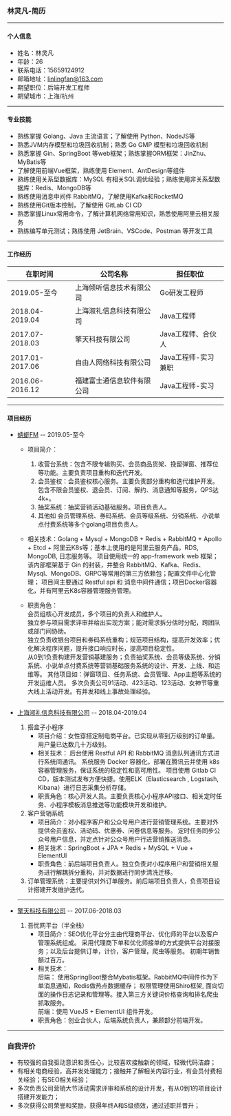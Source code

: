 ### 林灵凡-简历

<hr>

#### 个人信息

- 姓名：林灵凡
- 年龄：26
- 联系电话：15659124912
- 邮箱地址：linlingfan@163.com
- 期望职位：后端开发工程师
- 期望城市：上海/杭州

<hr>

#### 专业技能

- 熟练掌握 Golang、Java 主流语言；了解使用 Python、NodeJS等
- 熟悉JVM内存模型和垃圾回收机制；熟悉 Go GMP 模型和垃圾回收机制
- 熟悉掌握 Gin、SpringBoot 等web框架；熟练掌握ORM框架：JinZhu、MyBatis等
- 了解使用前端Vue框架，熟练使用 Element、AntDesign等组件
- 熟练使用关系型数据库：MySQL 有相关SQL调优经验；熟练使用非关系型数据库：Redis、MongoDB等
- 熟练使用消息中间件 RabbitMQ，了解使用Kafka和RocketMQ
- 熟练使用Git版本控制，了解使用 GitLab CI CD
- 熟悉掌握Linux常用命令，了解计算机网络常用知识，熟悉使用阿里云相关服务
- 熟练编写单元测试；熟练使用 JetBrain、VSCode、Postman 等开发工具

<hr>

#### 工作经历

|在职时间|公司名称|担任职位|
| ---- | ---- | ---- |
|2019.05-至今|上海倾听信息技术有限公司|Go研发工程师|
|2018.04-2019.04|上海淑礼信息科技有限公司|Java工程师|
|2017.07-2018.03|擎天科技有限公司|Java工程师、合伙人|
|2017.01-2017.06|自由人网络科技有限公司|Java工程师-实习兼职|
|2016.06-2016.12|福建富士通信息软件有限公司|Java工程师-实习|
<hr>

#### 项目经历

- [蜻蜓FM](https://www.qingting.fm) -- 2019.05-至今
  - 项目简介：
    1. 收营台系统：包含不限专辑购买、会员商品货架、挽留弹窗、推荐位等功能。主要负责项目重构和迭代开发。
    2. 会员鉴权：会员鉴权核心服务。主要负责部分重构和迭代维护开发。包含不限会员鉴权、退会员、订阅、解约、消息通知等服务，QPS达4k+。
    3. 抽奖系统：抽奖营销活动基础服务。项目负责人。
    4. 其他如 会员管理系统、券码系统、会员等级系统、分销系统、小说单点付费系统等多个golang项目负责人。
  - 相关技术：Golang + Mysql + MongoDB + Redis + RabbitMQ + Apollo + Etcd + 阿里云K8s等；基本上使用的是阿里云服务产品，RDS, MongoDB, 日志服务等。 
    项目使用统一的 app-framework web 框架；该内部框架基于 Gin 的封装，并整合 RabbitMQ、Kafka、Redis、Mysql、MongoDB、GRPC等常用的第三方依赖包；配置文件中心化管理；
    项目间主要通过 Restful api 和 消息中间件通信；项目Docker容器化，并有阿里云K8s容器管理服务管理。
  - 职责角色：  
    会员组核心开发成员，多个项目的负责人和维护人。  
    独立参与项目需求评审并给出实现方案；能对需求拆分估时分配，跨团队或部门间协助。  
    独立负责收银台项目和券码系统重构；规范项目结构，提高开发效率；优化解决程序问题，提升接口响应时长，提高项目稳定性。  
    从0到1负责构建开发营销基建服务；负责抽奖系统、会员等级系统、分销系统、小说单点付费系统等营销基础服务系统的设计、开发、上线、和运维等。
    其他项目如：弹窗项目、任务系统、会员管理、App主题等系统的开发运维人员。 
    多次负责公司91活动、423活动、123活动、女神节等重大线上活动开发。有并发和线上事故处理经验。
    
    <hr>

- [上海淑礼信息科技有限公司](https://www.dahezi.com) -- 2018.04-2019.04
  1. 搭盒子小程序
     - 项目介绍：女性穿搭定制电商平台。已实现从零到万级别的订单量。用户量已达数几十万级别。
     - 相关技术：
       后台使用 Restful API 和 RabbitMQ 消息队列通讯方式进行系统间通讯。
       系统服务 Docker 容器化，部署在腾讯云并使用 k8s 容器管理服务，保证系统的稳定性和高可用性。
       项目使用 Gitlab CI CD，版本测试发布方便快捷。使用ELK（Elasticsearch , Logstash, Kibana）进行日志采集分析存储。
     - 职责角色：核心开发人员。主要负责核心小程序API接口、相关定时任务、小程序模板消息推送等功能模块开发和维护。
  2. 客户营销系统
     - 项目简介：对小程序客户和公众号用户进行营销管理系统。主要对外提供会员鉴权、活动码、优惠券、问卷信息等服务。
       定时任务同步公众号用户信息，并定点针对公众号用户行进营销推送消息。
     - 相关技术：SpringBoot + JPA + Redis + MySQL + Vue + ElementUI
     - 职责角色：前后端项目负责人。独立负责对小程序用户和营销相关服务进行解耦拆分重构，并对数据进行同步清洗迁移。
  3. 订单管理系统：主要提供对外订单服务。前后端项目负责人，负责项目设计搭建开发维护迭代。
    <hr>

- [擎天科技有限公司]()  -- 2017.06-2018.03
  1. 吾忧网平台（半全栈）
      - 项目简介：SEO优化平台分主由代理商平台、优化师的平台以及客户管理系统组成。
        采用代理商下单和优化师接单的方式提供平台对接服务；以及后台提供订单，计价，客户管理，爬虫等服务。
        初期年销售额过百万。
      - 相关技术：  
        后端： 使用SpringBoot整合Mybatis框架。RabbitMQ中间件作为下单消息通知，Redis做热点数据缓存；
        权限管理使用Shiro框架, 面向切面的操作日志记录和管理等。接入第三方关键词价格查询和排名爬虫抓取服务。  
        前端：使用 VueJS + ElementUI 组件开发。
      - 职责角色：创业合伙人，后端系统负责人，兼顾部分前端开发。

<hr>

### 自我评价

- 有较强的自我驱动意识和责任心，比较喜欢接触新的领域，轻微代码洁癖；
- 有相关电商经验，高并发处理能力；接触并了解相关内容行业，有会员付费相关经验；有SEO相关经验；
- 多次负责公司营销大节活动需求评审和系统的设计开发，有从0到1的项目设计搭建开发能力；
- 多次获得公司荣誉和奖励，获得年终A和S级绩效，通过述职并晋升；